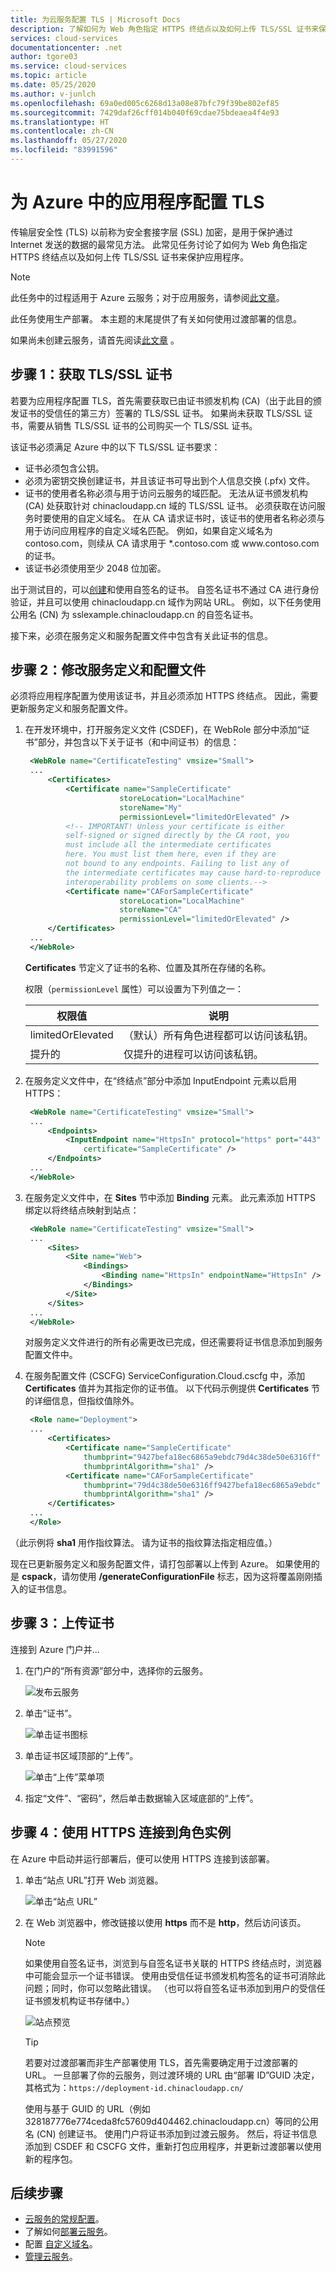 ```yaml
---
title: 为云服务配置 TLS | Microsoft Docs
description: 了解如何为 Web 角色指定 HTTPS 终结点以及如何上传 TLS/SSL 证书来保护应用程序。 这些示例使用 Azure 门户。
services: cloud-services
documentationcenter: .net
author: tgore03
ms.service: cloud-services
ms.topic: article
ms.date: 05/25/2020
ms.author: v-junlch
ms.openlocfilehash: 69a0ed005c6268d13a08e87bfc79f39be802ef85
ms.sourcegitcommit: 7429daf26cff014b040f69cdae75bdeaea4f4e93
ms.translationtype: HT
ms.contentlocale: zh-CN
ms.lasthandoff: 05/27/2020
ms.locfileid: "83991596"
---
```

# <a name="configuring-tls-for-an-application-in-azure"></a>为 Azure 中的应用程序配置 TLS

传输层安全性 (TLS) 以前称为安全套接字层 (SSL) 加密，是用于保护通过 Internet 发送的数据的最常见方法。 此常见任务讨论了如何为 Web 角色指定 HTTPS 终结点以及如何上传 TLS/SSL 证书来保护应用程序。

> [!NOTE]
> 此任务中的过程适用于 Azure 云服务；对于应用服务，请参阅[此文章](../app-service/configure-ssl-bindings.md)。
>

此任务使用生产部署。 本主题的末尾提供了有关如何使用过渡部署的信息。

如果尚未创建云服务，请首先阅读[此文章](cloud-services-how-to-create-deploy-portal.md) 。

## <a name="step-1-get-a-tlsssl-certificate"></a>步骤 1：获取 TLS/SSL 证书
若要为应用程序配置 TLS，首先需要获取已由证书颁发机构 (CA)（出于此目的颁发证书的受信任的第三方）签署的 TLS/SSL 证书。 如果尚未获取 TLS/SSL 证书，需要从销售 TLS/SSL 证书的公司购买一个 TLS/SSL 证书。

该证书必须满足 Azure 中的以下 TLS/SSL 证书要求：

* 证书必须包含公钥。
* 必须为密钥交换创建证书，并且该证书可导出到个人信息交换 (.pfx) 文件。
* 证书的使用者名称必须与用于访问云服务的域匹配。 无法从证书颁发机构 (CA) 处获取针对 chinacloudapp.cn 域的 TLS/SSL 证书。 必须获取在访问服务时要使用的自定义域名。 在从 CA 请求证书时，该证书的使用者名称必须与用于访问应用程序的自定义域名匹配。 例如，如果自定义域名为 contoso.com，则续从 CA 请求用于 *.contoso.com 或 www\.contoso.com 的证书。
* 该证书必须使用至少 2048 位加密。

出于测试目的，可以[创建](cloud-services-certs-create.md)和使用自签名的证书。 自签名证书不通过 CA 进行身份验证，并且可以使用 chinacloudapp.cn 域作为网站 URL。 例如，以下任务使用公用名 (CN) 为 sslexample.chinacloudapp.cn 的自签名证书。

接下来，必须在服务定义和服务配置文件中包含有关此证书的信息。

<a name="modify"> </a>

## <a name="step-2-modify-the-service-definition-and-configuration-files"></a>步骤 2：修改服务定义和配置文件
必须将应用程序配置为使用该证书，并且必须添加 HTTPS 终结点。 因此，需要更新服务定义和服务配置文件。

1. 在开发环境中，打开服务定义文件 (CSDEF)，在 WebRole 部分中添加“证书”部分，并包含以下关于证书（和中间证书）的信息：

   ```xml
    <WebRole name="CertificateTesting" vmsize="Small">
    ...
        <Certificates>
            <Certificate name="SampleCertificate"
                        storeLocation="LocalMachine"
                        storeName="My"
                        permissionLevel="limitedOrElevated" />
            <!-- IMPORTANT! Unless your certificate is either
            self-signed or signed directly by the CA root, you
            must include all the intermediate certificates
            here. You must list them here, even if they are
            not bound to any endpoints. Failing to list any of
            the intermediate certificates may cause hard-to-reproduce
            interoperability problems on some clients.-->
            <Certificate name="CAForSampleCertificate"
                        storeLocation="LocalMachine"
                        storeName="CA"
                        permissionLevel="limitedOrElevated" />
        </Certificates>
    ...
    </WebRole>
    ```

   **Certificates** 节定义了证书的名称、位置及其所在存储的名称。

   权限（`permissionLevel` 属性）可以设置为下列值之一：

   | 权限值 | 说明 |
   | --- | --- |
   | limitedOrElevated |（默认）所有角色进程都可以访问该私钥。 |
   | 提升的 |仅提升的进程可以访问该私钥。 |

2. 在服务定义文件中，在“终结点”部分中添加 InputEndpoint 元素以启用 HTTPS：

   ```xml
    <WebRole name="CertificateTesting" vmsize="Small">
    ...
        <Endpoints>
            <InputEndpoint name="HttpsIn" protocol="https" port="443"
                certificate="SampleCertificate" />
        </Endpoints>
    ...
    </WebRole>
    ```

3. 在服务定义文件中，在 **Sites** 节中添加 **Binding** 元素。 此元素添加 HTTPS 绑定以将终结点映射到站点：

   ```xml
    <WebRole name="CertificateTesting" vmsize="Small">
    ...
        <Sites>
            <Site name="Web">
                <Bindings>
                    <Binding name="HttpsIn" endpointName="HttpsIn" />
                </Bindings>
            </Site>
        </Sites>
    ...
    </WebRole>
    ```

   对服务定义文件进行的所有必需更改已完成，但还需要将证书信息添加到服务配置文件中。
4. 在服务配置文件 (CSCFG) ServiceConfiguration.Cloud.cscfg 中，添加 **Certificates** 值并为其指定你的证书值。 以下代码示例提供 **Certificates** 节的详细信息，但指纹值除外。

   ```xml
    <Role name="Deployment">
    ...
        <Certificates>
            <Certificate name="SampleCertificate"
                thumbprint="9427befa18ec6865a9ebdc79d4c38de50e6316ff"
                thumbprintAlgorithm="sha1" />
            <Certificate name="CAForSampleCertificate"
                thumbprint="79d4c38de50e6316ff9427befa18ec6865a9ebdc"
                thumbprintAlgorithm="sha1" />
        </Certificates>
    ...
    </Role>
    ```

（此示例将 **sha1** 用作指纹算法。 请为证书的指纹算法指定相应值。）

现在已更新服务定义和服务配置文件，请打包部署以上传到 Azure。 如果使用的是 **cspack**，请勿使用 **/generateConfigurationFile** 标志，因为这将覆盖刚刚插入的证书信息。

## <a name="step-3-upload-a-certificate"></a>步骤 3：上传证书
连接到 Azure 门户并...

1. 在门户的“所有资源”部分中，选择你的云服务。

    ![发布云服务](./media/cloud-services-configure-ssl-certificate-portal/browse.png)

2. 单击“证书”。

    ![单击证书图标](./media/cloud-services-configure-ssl-certificate-portal/certificate-item.png)

3. 单击证书区域顶部的“上传”。

    ![单击“上传”菜单项](./media/cloud-services-configure-ssl-certificate-portal/Upload_menu.png)

4. 指定“文件”、“密码”，然后单击数据输入区域底部的“上传”。  

## <a name="step-4-connect-to-the-role-instance-by-using-https"></a>步骤 4：使用 HTTPS 连接到角色实例
在 Azure 中启动并运行部署后，便可以使用 HTTPS 连接到该部署。

1. 单击“站点 URL”打开 Web 浏览器。

   ![单击“站点 URL”](./media/cloud-services-configure-ssl-certificate-portal/navigate.png)

2. 在 Web 浏览器中，修改链接以使用 **https** 而不是 **http**，然后访问该页。

   > [!NOTE]
   > 如果使用自签名证书，浏览到与自签名证书关联的 HTTPS 终结点时，浏览器中可能会显示一个证书错误。 使用由受信任证书颁发机构签名的证书可消除此问题；同时，你可以忽略此错误。 （也可以将自签名证书添加到用户的受信任证书颁发机构证书存储中。）
   >
   >

   ![站点预览](./media/cloud-services-configure-ssl-certificate-portal/show-site.png)

   > [!TIP]
   > 若要对过渡部署而非生产部署使用 TLS，首先需要确定用于过渡部署的 URL。 一旦部署了你的云服务，则过渡环境的 URL 由“部署 ID”GUID 决定，其格式为：`https://deployment-id.chinacloudapp.cn/`  
   >
   > 使用与基于 GUID 的 URL（例如 328187776e774ceda8fc57609d404462.chinacloudapp.cn）等同的公用名 (CN) 创建证书。 使用门户将证书添加到过渡云服务。 然后，将证书信息添加到 CSDEF 和 CSCFG 文件，重新打包应用程序，并更新过渡部署以使用新的程序包。
   >

## <a name="next-steps"></a>后续步骤
* [云服务的常规配置](cloud-services-how-to-configure-portal.md)。
* 了解如何[部署云服务](cloud-services-how-to-create-deploy-portal.md)。
* 配置 [自定义域名](cloud-services-custom-domain-name-portal.md)。
* [管理云服务](cloud-services-how-to-manage-portal.md)。





